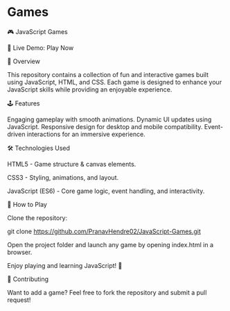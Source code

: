 # Games
🎮 JavaScript Games

🔗 Live Demo: Play Now


🚀 Overview

This repository contains a collection of fun and interactive games built using JavaScript, HTML, and CSS. Each game is designed to enhance your JavaScript skills while providing an enjoyable experience.


🕹️ Features

Engaging gameplay with smooth animations.
Dynamic UI updates using JavaScript.
Responsive design for desktop and mobile compatibility.
Event-driven interactions for an immersive experience.

🛠️ Technologies Used

HTML5 - Game structure & canvas elements.

CSS3 - Styling, animations, and layout.

JavaScript (ES6) - Core game logic, event handling, and interactivity.

📌 How to Play

Clone the repository:

git clone https://github.com/PranavHendre02/JavaScript-Games.git

Open the project folder and launch any game by opening index.html in a browser.

Enjoy playing and learning JavaScript! 🚀

🤝 Contributing

Want to add a game? Feel free to fork the repository and submit a pull request!
